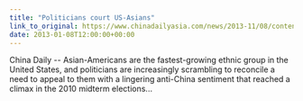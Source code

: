 ```yaml
---
title: "Politicians court US-Asians"
link_to_original: https://www.chinadailyasia.com/news/2013-11/08/content_15097398.html)  
date: 2013-01-08T12:00:00+00:00
---
```

  
China Daily -- Asian-Americans are the fastest-growing ethnic group in the United States, and politicians are increasingly scrambling to reconcile a need to appeal to them with a lingering anti-China sentiment that reached a climax in the 2010 midterm elections...  
 